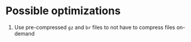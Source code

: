 # Possible optimizations

1. Use pre-compressed `gz` and `br` files to not have to compress files on-demand